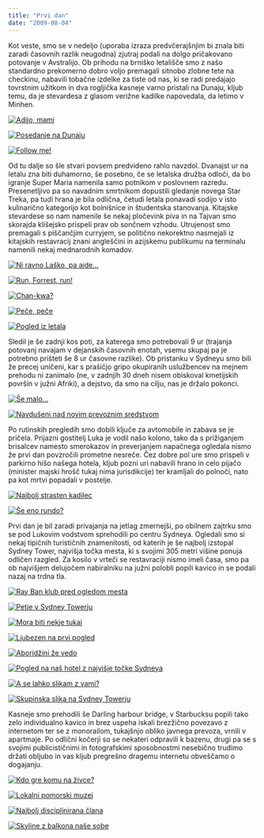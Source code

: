 ```yaml
---
title: "Prvi dan"
date: "2009-08-04"
---
```


Kot veste, smo se v nedeljo (uporaba izraza predvčerajšnjim bi znala biti zaradi časovnih razlik neugodna) zjutraj podali na dolgo pričakovano potovanje v Avstralijo. Ob prihodu na brniško letališče smo z našo standardno prekomerno dobro voljo premagali sitnobo zlobne tete na checkinu, nabavili tobačne izdelke za tiste od nas, ki se radi predajajo tovrstnim užitkom in dva rogljička kasneje varno pristali na Dunaju, kljub temu, da je stevardesa z glasom verižne kadilke napovedala, da letimo v Minhen.

[![Adijo, mami](/images/avstralija/dsc_7339.jpg "DSC_7339")](/images/avstralija/dsc_7339.jpg)

[![Posedanje na Dunaju](/images/avstralija/dsc_7355.jpg "DSC_7355")](/images/avstralija/dsc_7355.jpg)

[![Follow me!](/images/avstralija/dsc_7379.jpg "DSC_7379")](/images/avstralija/dsc_7379.jpg)

Od tu dalje so šle stvari povsem predvideno rahlo navzdol. Dvanajst ur na letalu zna biti duhamorno, še posebno, če se letalska družba odloči, da bo igranje Super Maria namenila samo potnikom v poslovnem razredu. Presenetljivo pa so navadnim smrtnikom dopustili gledanje novega Star Treka, pa tudi hrana je bila odlična, četudi letala ponavadi sodijo v isto kulinarično kategorijo kot bolnišnice in študentska stanovanja. Kitajske stevardese so nam namenile še nekaj pločevink piva in na Tajvan smo skorajda klišejsko prispeli prav ob sončnem vzhodu. Utrujenost smo premagali s piščančjim curryjem, se politično nekorektno nasmejali iz kitajskih restavracij znani angleščini in azijskemu publikumu na terminalu namenili nekaj mednarodnih komadov.

[![Ni ravno Laško, pa ajde...](/images/avstralija/dsc_7428.jpg "DSC_7428")](/images/avstralija/dsc_7428.jpg)

[![Run, Forrest, run!](/images/avstralija/dsc_7483.jpg "DSC_7483")](/images/avstralija/dsc_7483.jpg)

[![Chan-kwa?](/images/avstralija/dsc_7485.jpg "DSC_7485")](/images/avstralija/dsc_7485.jpg)

[![Peče, peče](/images/avstralija/dsc_7496.jpg "DSC_7496")](/images/avstralija/dsc_7496.jpg)

[![Pogled iz letala](/images/avstralija/dsc_7548.jpg "DSC_7548")](/images/avstralija/dsc_7548.jpg)

Sledil je še zadnji kos poti, za katerega smo potrebovali 9 ur (trajanja potovanj navajam v dejanskih časovnih enotah, vsemu skupaj pa je potrebno prišteti še 8 ur časovne razlike). Ob pristanku v Sydneyu smo bili že precej uničeni, kar s prašičjo gripo okupiranih uslužbencev na mejnem prehodu ni zanimalo (ne, v zadnjih 30 dneh nisem obiskoval kmetijskih površin v južni Afriki), a dejstvo, da smo na cilju, nas je držalo pokonci.

[![Še malo...](/images/avstralija/dsc_7556.jpg "DSC_7556")](/images/avstralija/dsc_7556.jpg)

[![Navdušeni nad novim prevoznim sredstvom](/images/avstralija/dsc_7593.jpg "DSC_7593")](/images/avstralija/dsc_7593.jpg)

Po rutinskih pregledih smo dobili ključe za avtomobile in zabava se je pričela. Prijazni gostitelj Luka je vodil našo kolono, tako da s prižiganjem brisalcev namesto smerokazov in preverjanjem napačnega ogledala nismo že prvi dan povzročili prometne nesreče. Čez dobre pol ure smo prispeli v parkirno hišo našega hotela, kljub pozni uri nabavili hrano in celo pijačo (minister majski hrošč tukaj nima jurisdikcije) ter kramljali do polnoči, nato pa kot mrtvi popadali v postelje.

[![Najbolj strasten kadilec](/images/avstralija/img_0327.jpg "IMG_0327")](/images/avstralija/img_0327.jpg)

[![Še eno rundo?](/images/avstralija/dsc_7618.jpg "DSC_7618")](/images/avstralija/dsc_7618.jpg)

Prvi dan je bil zaradi privajanja na jetlag zmernejši, po obilnem zajtrku smo se pod Lukovim vodstvom sprehodili po centru Sydneya. Ogledali smo si nekaj tipičnih turističnih znamenitosti, od katerih je še najbolj izstopal Sydney Tower, najvišja točka mesta, ki s svojimi 305 metri višine ponuja odličen razgled. Za kosilo v vrteči se restavraciji nismo imeli časa, smo pa ob najvišjem delujočem nabiralniku na južni polobli popili kavico in se podali nazaj na trdna tla.

[![Ray Ban klub pred ogledom mesta](/images/avstralija/img_0328.jpg "IMG_0328")](/images/avstralija/img_0328.jpg)

[![Petje v Sydney Towerju](/images/avstralija/dsc_7675.jpg "DSC_7675")](/images/avstralija/dsc_7675.jpg)

[![Mora biti nekje tukaj](/images/avstralija/dsc_7693.jpg "DSC_7693")](/images/avstralija/dsc_7693.jpg)

[![Ljubezen na prvi pogled](/images/avstralija/dsc_7697.jpg "DSC_7697")](/images/avstralija/dsc_7697.jpg)

[![Aboridžini že vedo](/images/avstralija/dsc_7721.jpg "DSC_7721")](/images/avstralija/dsc_7721.jpg)

[![Pogled na naš hotel z najvišje točke Sydneya](/images/avstralija/img_0348.jpg "IMG_0348")](/images/avstralija/img_0348.jpg)

[![A se lahko slikam z vami?](/images/avstralija/dsc_7764.jpg "DSC_7764")](/images/avstralija/dsc_7764.jpg)

[![Skupinska slika na Sydney Towerju](/images/avstralija/img_0352.jpg "IMG_0352")](/images/avstralija/img_0352.jpg)

Kasneje smo prehodili še Darling harbour bridge, v Starbucksu popili tako zelo individualno kavico in brez uspeha iskali brezžično povezavo z internetom ter se z monorailom, tukajšnjo obliko javnega prevoza, vrnili v apartmaje. Po odlični kočerji so se nekateri odpravili k bazenu, drugi pa se s svojimi publicističnimi in fotografskimi sposobnostmi nesebično trudimo držati obljubo in vas kljub pregrešno dragemu internetu obveščamo o dogajanju.

[![Kdo gre komu na živce?](/images/avstralija/dsc_7765.jpg "DSC_7765")](/images/avstralija/dsc_7765.jpg)

[![Lokalni pomorski muzej](/images/avstralija/dsc_7793.jpg "DSC_7793")](/images/avstralija/dsc_7793.jpg)

[![Najbolj disciplinirana člana](/images/avstralija/dsc_7775.jpg "DSC_7775")](/images/avstralija/dsc_7775.jpg)

[![Skyline z balkona naše sobe](/images/avstralija/dsc_78351.jpg "DSC_7835")](/images/avstralija/dsc_78351.jpg)
